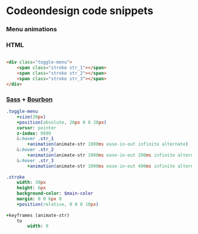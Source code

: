 Codeondesign code snippets
============

### Menu animations

### HTML
```html

<div class="toggle-menu">
    <span class="stroke str_1"></span>
    <span class="stroke str_2"></span>
    <span class="stroke str_3"></span>
</div>
```
### [Sass](http://sass-lang.com/) + [Bourbon](http://bourbon.io/)
``` sass
.toggle-menu
    +size(30px)
    +position(absolute, 20px 0 0 20px)
    cursor: pointer
    z-index: 9999
    &:hover .str_1
        +animation(animate-str 1000ms ease-in-out infinite alternate)
    &:hover .str_2
        +animation(animate-str 1000ms ease-in-out 200ms infinite alternate)
    &:hover .str_3
        +animation(animate-str 1000ms ease-in-out 400ms infinite alternate)
    
.stroke
    width: 30px
    height: 6px
    background-color: $main-color
    margin: 0 0 6px 0
    +position(relative, 0 0 0 10px)
  
+keyframes (animate-str)
    to
        width: 0

```
